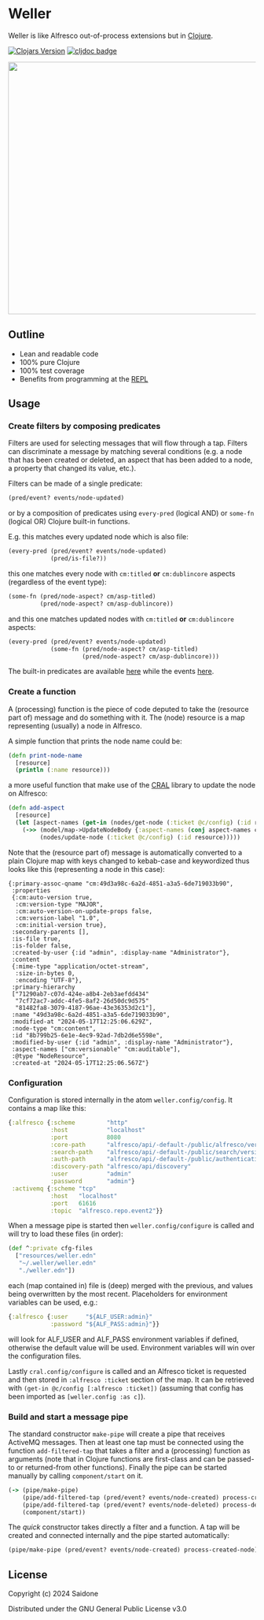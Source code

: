 # Weller
Weller is like Alfresco out-of-process extensions but in [Clojure](https://clojure.org).

[![Clojars Version](https://img.shields.io/clojars/v/org.saidone/weller)](https://clojars.org/org.saidone/weller)
[![cljdoc badge](https://cljdoc.org/badge/org.saidone/weller)](https://cljdoc.org/d/org.saidone/weller)

<img src="https://victorianweb.org/art/illustration/kyd/59.jpg" width="512">

## Outline
- Lean and readable code
- 100% pure Clojure
- 100% test coverage
- Benefits from programming at the [REPL](https://clojure.org/guides/repl/introduction)

## Usage
### Create filters by composing predicates
Filters are used for selecting messages that will flow through a tap. Filters can discriminate a message by matching
several conditions (e.g. a node that has been created or deleted, an aspect that has been added to a node, a property
that changed its value, etc.).

Filters can be made of a single predicate:
```clojure
(pred/event? events/node-updated)
```
or by a composition of predicates using `every-pred` (logical AND) or `some-fn` (logical OR) Clojure built-in functions.

E.g. this matches every updated node which is also file:
```clojure
(every-pred (pred/event? events/node-updated)
            (pred/is-file?))
```
this one matches every node with `cm:titled` **or** `cm:dublincore` aspects (regardless of the event type): 
```clojure
(some-fn (pred/node-aspect? cm/asp-titled)
         (pred/node-aspect? cm/asp-dublincore))
```
and this one matches updated nodes with `cm:titled` **or** `cm:dublincore` aspects:
```clojure
(every-pred (pred/event? events/node-updated)
            (some-fn (pred/node-aspect? cm/asp-titled)
                     (pred/node-aspect? cm/asp-dublincore)))
```
The built-in predicates are available [here](src/weller/predicates.clj) while the events [here](src/weller/events.clj).
### Create a function
A (processing) function is the piece of code deputed to take the (resource part of) message and do something with it.
The (node) resource is a map representing (usually) a node in Alfresco.

A simple function that prints the node name could be:
```clojure
(defn print-node-name
  [resource]
  (println (:name resource)))
```
a more useful function that make use of the [CRAL](https://github.com/saidone75/cral) library to update the node on
Alfresco:
```clojure
(defn add-aspect
  [resource]
  (let [aspect-names (get-in (nodes/get-node (:ticket @c/config) (:id resource)) [:body :entry :aspect-names])]
    (->> (model/map->UpdateNodeBody {:aspect-names (conj aspect-names cm/asp-dublincore)})
         (nodes/update-node (:ticket @c/config) (:id resource)))))
```
Note that the (resource part of) message is automatically converted to a plain Clojure map with keys changed to
kebab-case and keywordized thus looks like this (representing a node in this case):
```
{:primary-assoc-qname "cm:49d3a98c-6a2d-4851-a3a5-6de719033b90",
 :properties
 {:cm:auto-version true,
  :cm:version-type "MAJOR",
  :cm:auto-version-on-update-props false,
  :cm:version-label "1.0",
  :cm:initial-version true},
 :secondary-parents [],
 :is-file true,
 :is-folder false,
 :created-by-user {:id "admin", :display-name "Administrator"},
 :content
 {:mime-type "application/octet-stream",
  :size-in-bytes 0,
  :encoding "UTF-8"},
 :primary-hierarchy
 ["71290ab7-c07d-424e-a8b4-2eb3aefdd434"
  "7cf72ac7-addc-4fe5-8af2-26d50dc9d575"
  "81482fa8-3079-4187-96ae-43e36353d2c1"],
 :name "49d3a98c-6a2d-4851-a3a5-6de719033b90",
 :modified-at "2024-05-17T12:25:06.629Z",
 :node-type "cm:content",
 :id "8b799b25-6e1e-4ec9-92ad-7db2d6e5598e",
 :modified-by-user {:id "admin", :display-name "Administrator"},
 :aspect-names ["cm:versionable" "cm:auditable"],
 :@type "NodeResource",
 :created-at "2024-05-17T12:25:06.567Z"}
```
### Configuration
Configuration is stored internally in the atom `weller.config/config`. It contains a map like this:
```clojure
{:alfresco {:scheme         "http"
            :host           "localhost"
            :port           8080
            :core-path      "alfresco/api/-default-/public/alfresco/versions/1"
            :search-path    "alfresco/api/-default-/public/search/versions/1"
            :auth-path      "alfresco/api/-default-/public/authentication/versions/1"
            :discovery-path "alfresco/api/discovery"
            :user           "admin"
            :password       "admin"}
 :activemq {:scheme "tcp"
            :host   "localhost"
            :port   61616
            :topic  "alfresco.repo.event2"}}
```
When a message pipe is started then `weller.config/configure` is called and will try to load these files (in order):
```clojure
(def ^:private cfg-files
  ["resources/weller.edn"
   "~/.weller/weller.edn"
   "./weller.edn"])
```
each (map contained in) file is (deep) merged with the previous, and values being overwritten by the most recent.
Placeholders for environment variables can be used, e.g.:
```clojure
{:alfresco {:user     "${ALF_USER:admin}"
            :password "${ALF_PASS:admin}"}}
```
will look for ALF_USER and ALF_PASS environment variables if defined, otherwise the default value will be used.
Environment variables will win over the configuration files.

Lastly `cral.config/configure` is called and an Alfresco ticket is requested and then stored in `:alfresco :ticket`
section of the map. It can be retrieved with `(get-in @c/config [:alfresco :ticket])` (assuming that config has been
imported as `[weller.config :as c]`).
### Build and start a message pipe
The standard constructor `make-pipe` will create a pipe that receives ActiveMQ messages. Then at least one tap must be
connected using the function `add-filtered-tap` that takes a filter and a (processing) function as arguments (note that
in Clojure functions are first-class and can be passed-to or returned-from other functions). Finally the pipe can be
started manually by calling `component/start` on it.
```clojure
(-> (pipe/make-pipe)
    (pipe/add-filtered-tap (pred/event? events/node-created) process-created-node)
    (pipe/add-filtered-tap (pred/event? events/node-deleted) process-deleted-node)
    (component/start))
```
The *quick* constructor takes directly a filter and a function. A tap will be created and connected internally and the
pipe started automatically:
```clojure
(pipe/make-pipe (pred/event? events/node-created) process-created-node)
```
## License
Copyright (c) 2024 Saidone

Distributed under the GNU General Public License v3.0
